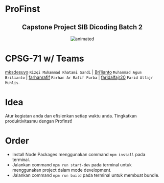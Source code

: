 # ProFinst

<div align="center">
  <h2>Capstone Project SIB Dicoding Batch 2</h2>
  <img src="https://c.tenor.com/r0XX66UqsxoAAAAC/welcome-anime.gif" alt="animated"/>
</div>

# CPSG-71 w/ Teams
[mksdesuyo](https://github.com/mksdesuyo) `Rizqi Muhammad Khatami Sandi` | [Bri1ianto](https://github.com/Bri1ianto) `Muhammad Agum Brilianto` | [farhanrafif](https://github.com/farhanrafif) `Farhan Ar Rafif Purba` | [faridalfajr20](https://github.com/faridalfajr20) `Farid Alfajr Muhlis`.

# Idea
Atur kegiatan anda dan efisienkan setiap waktu anda. Tingkatkan produktivitasmu dengan Profinst!

# Order
- Install Node Packages menggunakan command `npm install` pada terminal.
- Jalankan command `npm run start-dev` pada terminal untuk menggunakan project dalam mode development.
- Jalankan command `npm run build` pada terminal untuk membuat bundle.

